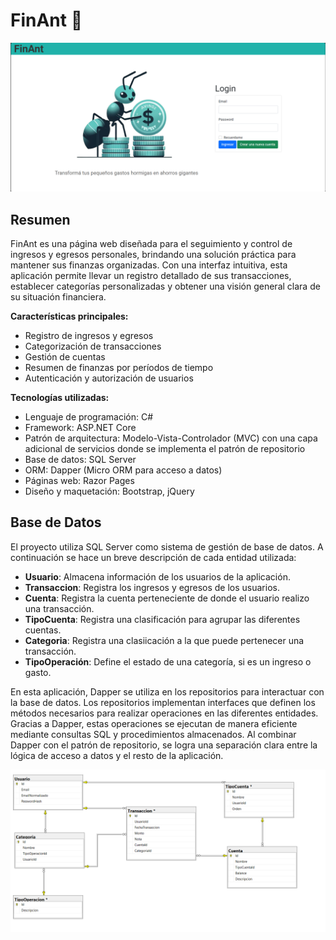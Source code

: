 # FinAnt 🐜

![Captura de pantalla de FinAnt](Assets/vistaInicial.png)


## Resumen

FinAnt es una página web diseñada para el seguimiento y control de ingresos y egresos personales, brindando una solución práctica para mantener sus finanzas organizadas. Con una interfaz intuitiva, esta aplicación permite llevar un registro detallado de sus transacciones, establecer categorías personalizadas y obtener una visión general clara de su situación financiera.


**Características principales:**
- Registro de ingresos y egresos
- Categorización de transacciones
- Gestión de cuentas 
- Resumen de finanzas por períodos de tiempo
- Autenticación y autorización de usuarios

**Tecnologías utilizadas:**
- Lenguaje de programación: C#
- Framework: ASP.NET Core
- Patrón de arquitectura: Modelo-Vista-Controlador (MVC) con una capa adicional de servicios donde se implementa el patrón de repositorio
- Base de datos: SQL Server
- ORM: Dapper (Micro ORM para acceso a datos)
- Páginas web: Razor Pages
- Diseño y maquetación: Bootstrap, jQuery


## Base de Datos

El proyecto utiliza SQL Server como sistema de gestión de base de datos. A continuación se hace un breve descripción de cada entidad utilizada: 

- **Usuario**: Almacena información de los usuarios de la aplicación.
- **Transaccion**: Registra los ingresos y egresos de los usuarios.
- **Cuenta**: Registra la cuenta perteneciente de donde el usuario realizo una transacción.
- **TipoCuenta**: Registra una clasificación para agrupar las diferentes cuentas.
- **Categoria**: Registra una clasiicación a la que puede pertenecer una transacción.
- **TipoOperación**: Define el estado de una categoría, si es un ingreso o gasto.  

En esta aplicación, Dapper se utiliza en los repositorios para interactuar con la base de datos. Los repositorios implementan interfaces que definen los métodos necesarios para realizar operaciones en las diferentes entidades. Gracias a Dapper, estas operaciones se ejecutan de manera eficiente mediante consultas SQL y procedimientos almacenados. Al combinar Dapper con el patrón de repositorio, se logra una separación clara entre la lógica de acceso a datos y el resto de la aplicación.

![Diagrama de la Base de Datos](Assets/Base_datos.png)
